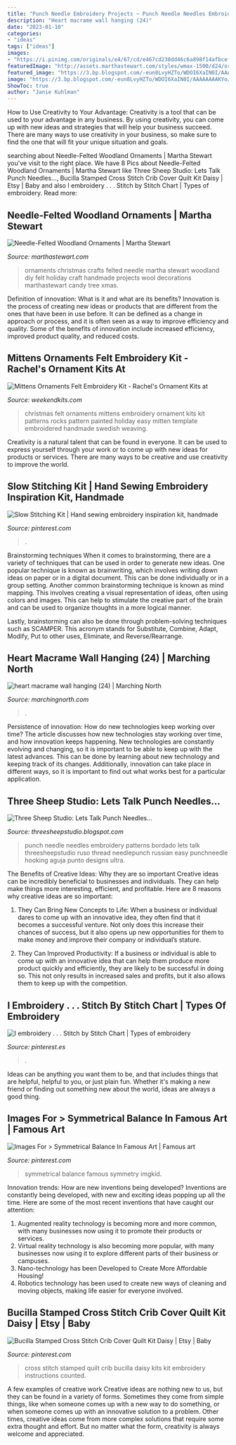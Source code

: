 ```yaml
---
title: "Punch Needle Embroidery Projects ~ Punch Needle Needles Embroidery Patterns Bordado Lets Talk Threesheepstudio Ruso Thread Needlepunch Russian Easy Punchneedle Hooking Aguja Punto Designs Ultra"
description: "Heart macrame wall hanging (24)"
date: "2023-01-10"
categories:
- "ideas"
tags: ["ideas"]
images:
- "https://i.pinimg.com/originals/e4/67/cd/e467cd238dd46c6a898f14afbcef34ad.jpg"
featuredImage: "http://assets.marthastewart.com/styles/wmax-1500/d24/ornaments-1324-mld108759/ornaments-1324-mld108759_sq.jpg?itok=WLkiIPdL"
featured_image: "https://3.bp.blogspot.com/-eun8LvyHZTo/WDOI6XaIN0I/AAAAAAAAKYo/8FCgh1_v030RJRHYlPUaAUr-UTpnLQLrwCEw/s1600/IMG_0277%2Bcopy.jpg"
image: "https://3.bp.blogspot.com/-eun8LvyHZTo/WDOI6XaIN0I/AAAAAAAAKYo/8FCgh1_v030RJRHYlPUaAUr-UTpnLQLrwCEw/s1600/IMG_0277%2Bcopy.jpg"
ShowToc: true
author: "Janie Kuhlman"
---
```



How to Use Creativity to Your Advantage:
Creativity is a tool that can be used to your advantage in any business. By using creativity, you can come up with new ideas and strategies that will help your business succeed. There are many ways to use creativity in your business, so make sure to find the one that will fit your unique situation and goals.

	

		
searching about Needle-Felted Woodland Ornaments | Martha Stewart you've visit to the right place. We have 8 Pics about Needle-Felted Woodland Ornaments | Martha Stewart like Three Sheep Studio: Lets Talk Punch Needles..., Bucilla Stamped Cross Stitch Crib Cover Quilt Kit Daisy | Etsy | Baby and also I embroidery . . . Stitch by Stitch Chart | Types of embroidery. Read more:
		
    
## Needle-Felted Woodland Ornaments | Martha Stewart

<img loading=lazy src="http://assets.marthastewart.com/styles/wmax-1500/d24/ornaments-1324-mld108759/ornaments-1324-mld108759_sq.jpg?itok=WLkiIPdL" onerror="this.onerror=null;this.src='https://tse2.mm.bing.net/th?id=OIP.zNGuciXFfgzN7BhJamQADwHaHa&amp;pid=15.1';" alt="Needle-Felted Woodland Ornaments | Martha Stewart">

_Source: marthastewart.com_

>ornaments christmas crafts felted needle martha stewart woodland diy felt holiday craft handmade projects wool decorations marthastewart candy tree xmas. 

	

Definition of innovation: What is it and what are its benefits?
Innovation is the process of creating new ideas or products that are different from the ones that have been in use before. It can be defined as a change in approach or process, and it is often seen as a way to improve efficiency and quality. Some of the benefits of innovation include increased efficiency, improved product quality, and reduced costs.

    
## Mittens Ornaments Felt Embroidery Kit - Rachel&#039;s Ornament Kits At

<img loading=lazy src="https://sep.yimg.com/ca/I/yhst-87573559068483_2271_143960357.jpg" onerror="this.onerror=null;this.src='https://tse2.mm.bing.net/th?id=OIP.P1VTL3VlGfB6UlZ5phNJRQHaHa&amp;pid=15.1';" alt="Mittens Ornaments Felt Embroidery Kit - Rachel&#039;s Ornament Kits at">

_Source: weekendkits.com_

>christmas felt ornaments mittens embroidery ornament kits kit patterns rocks pattern painted holiday easy mitten template embroidered handmade swedish weaving. 

	

Creativity is a natural talent that can be found in everyone. It can be used to express yourself through your work or to come up with new ideas for products or services. There are many ways to be creative and use creativity to improve the world.

    
## Slow Stitching Kit | Hand Sewing Embroidery Inspiration Kit, Handmade

<img loading=lazy src="https://i.pinimg.com/736x/24/68/7e/24687e0dd4b473852cc381b5d61a2e6d.jpg" onerror="this.onerror=null;this.src='https://tse2.mm.bing.net/th?id=OIP.k_gig7bmVcljFC9I2wCMGwHaHa&amp;pid=15.1';" alt="Slow Stitching Kit | Hand sewing embroidery inspiration kit, handmade">

_Source: pinterest.com_

>. 

	

Brainstorming techniques
When it comes to brainstorming, there are a variety of techniques that can be used in order to generate new ideas. One popular technique is known as brainwriting, which involves writing down ideas on paper or in a digital document. This can be done individually or in a group setting.
Another common brainstorming technique is known as mind mapping. This involves creating a visual representation of ideas, often using colors and images. This can help to stimulate the creative part of the brain and can be used to organize thoughts in a more logical manner.

Lastly, brainstorming can also be done through problem-solving techniques such as SCAMPER. This acronym stands for Substitute, Combine, Adapt, Modify, Put to other uses, Eliminate, and Reverse/Rearrange.

    
## Heart Macrame Wall Hanging (24) | Marching North

<img loading=lazy src="https://www.marchingnorth.com/wp-content/uploads/2021/01/heart-macrame-wall-hanging-24.jpg" onerror="this.onerror=null;this.src='https://tse2.mm.bing.net/th?id=OIP.-9AsnU1HYbPSsY3c87QXFAHaKl&amp;pid=15.1';" alt="heart macrame wall hanging (24) | Marching North">

_Source: marchingnorth.com_

>. 

	

Persistence of innovation: How do new technologies keep working over time?
The article discusses how new technologies stay working over time, and how innovation keeps happening. New technologies are constantly evolving and changing, so it is important to be able to keep up with the latest advances. This can be done by learning about new technology and keeping track of its changes. Additionally, innovation can take place in different ways, so it is important to find out what works best for a particular application.

    
## Three Sheep Studio: Lets Talk Punch Needles...

<img loading=lazy src="https://3.bp.blogspot.com/-eun8LvyHZTo/WDOI6XaIN0I/AAAAAAAAKYo/8FCgh1_v030RJRHYlPUaAUr-UTpnLQLrwCEw/s1600/IMG_0277%2Bcopy.jpg" onerror="this.onerror=null;this.src='https://tse4.mm.bing.net/th?id=OIP.rAaDJO-9VeG6aABXmE-z5QHaJ4&amp;pid=15.1';" alt="Three Sheep Studio: Lets Talk Punch Needles...">

_Source: threesheepstudio.blogspot.com_

>punch needle needles embroidery patterns bordado lets talk threesheepstudio ruso thread needlepunch russian easy punchneedle hooking aguja punto designs ultra. 

	

The Benefits of Creative Ideas: Why they are so important
Creative ideas can be incredibly beneficial to businesses and individuals. They can help make things more interesting, efficient, and profitable. Here are 8 reasons why creative ideas are so important:
1. They Can Bring New Concepts to Life: When a business or individual dares to come up with an innovative idea, they often find that it becomes a successful venture. Not only does this increase their chances of success, but it also opens up new opportunities for them to make money and improve their company or individual’s stature.

2. They Can Improved Productivity: If a business or individual is able to come up with an innovative idea that can help them produce more product quickly and efficiently, they are likely to be successful in doing so. This not only results in increased sales and profits, but it also allows them to keep up with the competition.


    
## I Embroidery . . . Stitch By Stitch Chart | Types Of Embroidery

<img loading=lazy src="https://i.pinimg.com/originals/e4/67/cd/e467cd238dd46c6a898f14afbcef34ad.jpg" onerror="this.onerror=null;this.src='https://tse1.mm.bing.net/th?id=OIP.JHmInRlIS430UZpdpneyFAHaJ_&amp;pid=15.1';" alt="I embroidery . . . Stitch by Stitch Chart | Types of embroidery">

_Source: pinterest.es_

>. 

	

Ideas can be anything you want them to be, and that includes things that are helpful, helpful to you, or just plain fun. Whether it's making a new friend or finding out something new about the world, ideas are always a good thing.

    
## Images For &gt; Symmetrical Balance In Famous Art | Famous Art

<img loading=lazy src="https://i.pinimg.com/736x/cc/0f/08/cc0f08dcdaed1715b578a61395aaa21f--symmetrical-balance-famous-art.jpg" onerror="this.onerror=null;this.src='https://tse2.mm.bing.net/th?id=OIP.286vVUNimClKCcvUR859GAHaLE&amp;pid=15.1';" alt="Images For &gt; Symmetrical Balance In Famous Art | Famous art">

_Source: pinterest.com_

>symmetrical balance famous symmetry imgkid. 

	

Innovation trends: How are new inventions being developed?
Inventions are constantly being developed, with new and exciting ideas popping up all the time. Here are some of the most recent inventions that have caught our attention:
1. Augmented reality technology is becoming more and more common, with many businesses now using it to promote their products or services.
2. Virtual reality technology is also becoming more popular, with many businesses now using it to explore different parts of their business or campuses.
3. Nano-technology has been Developed to Create More Affordable Housing!
4. Robotics technology has been used to create new ways of cleaning and moving objects, making life easier for everyone involved.

    
## Bucilla Stamped Cross Stitch Crib Cover Quilt Kit Daisy | Etsy | Baby

<img loading=lazy src="https://i.pinimg.com/736x/a3/74/9c/a3749cd9b2389a6beccb338dd73fa0f6.jpg" onerror="this.onerror=null;this.src='https://tse4.mm.bing.net/th?id=OIP.zN25qUTylcQrFOYxVUTUvAHaJ4&amp;pid=15.1';" alt="Bucilla Stamped Cross Stitch Crib Cover Quilt Kit Daisy | Etsy | Baby">

_Source: pinterest.com_

>cross stitch stamped quilt crib bucilla daisy kits kit embroidery instructions counted. 

	

A few examples of creative work
Creative ideas are nothing new to us, but they can be found in a variety of forms. Sometimes they come from simple things, like when someone comes up with a new way to do something, or when someone comes up with an innovative solution to a problem. Other times, creative ideas come from more complex solutions that require some extra thought and effort. But no matter what the form, creativity is always welcome and appreciated.

